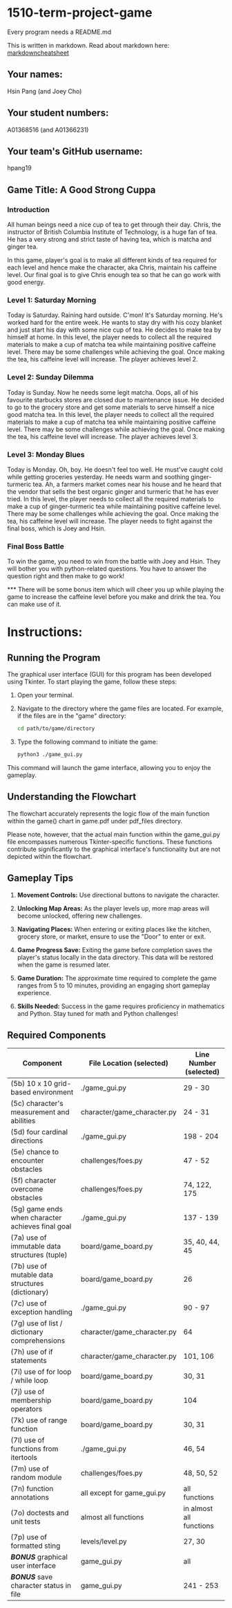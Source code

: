# 1510-term-project-game

Every program needs a README.md

This is written in markdown. Read about markdown here: [markdowncheatsheet](https://www.markdownguide.org/cheat-sheet/)

## Your names:

Hsin Pang (and Joey Cho)

## Your student numbers:

A01368516 (and A01366231)

## Your team's GitHub username:

hpang19 



## Game Title: A Good Strong Cuppa

### Introduction
All human beings need a nice cup of tea to get through their day. Chris, the instructor of British Columbia 
Institute of Technology, is a huge fan of tea. He has a very strong and strict taste of having tea, which is
matcha and ginger tea. 

In this game, player's goal is to make all different kinds of tea required for each level
and hence make the character, aka Chris, maintain his caffeine level. Our final goal is to give Chris
enough tea so that he can go work with good energy.

### Level 1: Saturday Morning
Today is Saturday. Raining hard outside. C'mon! It's Saturday morning. He's worked hard for the entire week.
He wants to stay dry with his cozy blanket and just start his day with some nice cup of tea. 
He decides to make tea by himself at home. 
In this level, the player needs to collect all the required materials to make a cup of matcha tea while maintaining 
positive caffeine level.
There may be some challenges while achieving the goal.
Once making the tea, his caffeine level will increase. The player achieves level 2.

### Level 2: Sunday Dilemma
Today is Sunday. Now he needs some legit matcha. Oops, all of his favourite starbucks stores are closed due to
maintenance issue. He decided to go to the grocery store and get some materials to serve himself a nice good matcha tea.
In this level, the player needs to collect all the required materials to make a cup of matcha tea while maintaining 
positive caffeine level.
There may be some challenges while achieving the goal.
Once making the tea, his caffeine level will increase. The player achieves level 3.

### Level 3: Monday Blues
Today is Monday. Oh, boy. He doesn't feel too well. He must've caught cold while getting groceries yesterday.
He needs warm and soothing ginger-turmeric tea. Ah, a farmers market comes near his house and he heard that the vendor 
that sells the best organic ginger and turmeric that he has ever tried. 
In this level, the player needs to collect all the required materials to make a cup of ginger-turmeric tea while 
maintaining 
positive caffeine level.
There may be some challenges while achieving the goal.
Once making the tea, his caffeine level will increase. The player needs to fight against the final boss, which is 
Joey and Hsin.

### Final Boss Battle
To win the game, you need to win from the battle with Joey and Hsin. They will bother you with 
python-related questions. You have to answer the question right and then make to go work!

*** There will be some bonus item which will cheer you up while playing the game to increase the caffeine level 
before you make and drink the tea. You can make use of it.


# Instructions:

## Running the Program

The graphical user interface (GUI) for this program has been developed using Tkinter. To start playing the game, follow these steps:

1. Open your terminal.
2. Navigate to the directory where the game files are located. For example, if the files are in the "game" directory:

    ```bash
    cd path/to/game/directory
    ```

3. Type the following command to initiate the game:

    ```bash
    python3 ./game_gui.py
    ```

This command will launch the game interface, allowing you to enjoy the gameplay.

## Understanding the Flowchart

The flowchart accurately represents the logic flow of the main function within the game() chart in game.pdf under 
pdf_files directory. 

Please note, however, that the actual main function within the game_gui.py file encompasses numerous 
Tkinter-specific functions. These functions contribute significantly to the graphical interface's functionality but 
are not depicted within the flowchart.

## Gameplay Tips

1. **Movement Controls:** Use directional buttons to navigate the character.
   
2. **Unlocking Map Areas:** As the player levels up, more map areas will become unlocked, offering new challenges.

3. **Navigating Places:** When entering or exiting places like the kitchen, grocery store, or market, ensure to use 
   the "Door" to enter or exit.

4. **Game Progress Save:** Exiting the game before completion saves the player's status locally in the data 
   directory. This data will be restored when the game is resumed later.

5. **Game Duration:** The approximate time required to complete the game ranges from 5 to 10 minutes, providing an engaging short gameplay experience.

6. **Skills Needed:** Success in the game requires proficiency in mathematics and Python. Stay tuned for math and Python challenges!

## Required Components

| Component                                         | File Location (selected)    | Line Number (selected)  |
|---------------------------------------------------|-----------------------------|-------------------------|
| (5b) 10 x 10 grid-based environment               | ./game_gui.py               | 29 - 30                 |
| (5c) character's measurement and abilities        | character/game_character.py | 24 - 31                 |
| (5d) four cardinal directions                     | ./game_gui.py               | 198 - 204               |
| (5e) chance to encounter obstacles                | challenges/foes.py          | 47 - 52                 |
| (5f) character overcome obstacles                 | challenges/foes.py          | 74, 122, 175            |
| (5g) game ends when character achieves final goal | ./game_gui.py               | 137 - 139               |
| (7a) use of immutable data structures (tuple)     | board/game_board.py         | 35, 40, 44, 45          |
| (7b) use of mutable data structures (dictionary)  | board/game_board.py         | 26                      |
| (7c) use of exception handling                    | ./game_gui.py               | 90 - 97                 |
| (7g) use of list / dictionary comprehensions      | character/game_character.py | 64                      |
| (7h) use of if statements                         | character/game_character.py | 101, 106                |
| (7i) use of for loop / while loop                 | board/game_board.py         | 30, 31                  |
| (7j) use of membership operators                  | board/game_board.py         | 104                     |
| (7k) use of range function                        | board/game_board.py         | 30, 31                  |
| (7l) use of functions from itertools              | ./game_gui.py               | 46, 54                  |
| (7m) use of random module                         | challenges/foes.py          | 48, 50, 52              |
| (7n) function annotations                         | all except for game_gui.py  | all functions           |
| (7o) doctests and unit tests                      | almost all functions        | in almost all functions |
| (7p) use of formatted sting                       | levels/level.py             | 27, 30                  |
| **_BONUS_** graphical user interface              | game_gui.py                 | all                     |
| **_BONUS_** save character status in file         | game_gui.py                 | 241 - 253               |
 
